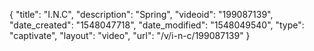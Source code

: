 {
    "title": "I.N.C",
    "description": "Spring",
    "videoid": "199087139",
    "date_created": "1548047718",
    "date_modified": "1548049540",
    "type": "captivate",
    "layout": "video",
    "url": "\/v\/i-n-c\/199087139"
}
